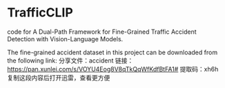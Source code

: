 # TrafficCLIP
code for A Dual-Path Framework for Fine-Grained Traffic Accident Detection with Vision-Language Models.

The fine-grained accident dataset in this project can be downloaded from the following link:
分享文件：accident
链接：https://pan.xunlei.com/s/VOYU4Eog8V8qTkQqWfKdfBtFA1#
提取码：xh6h
复制这段内容后打开迅雷，查看更方便

